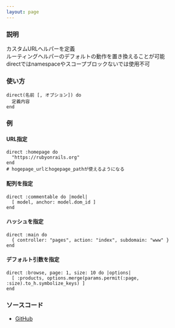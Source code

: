 ```yaml
---
layout: page
---
```

### 説明
カスタムURLヘルパーを定義  
ルーティングヘルパーのデフォルトの動作を置き換えることが可能  
directではnamespaceやスコープブロックないでは使用不可

### 使い方
    direct(名前 [, オプション]) do
      定義内容
    end

### 例
#### URL指定
    direct :homepage do
      "https://rubyonrails.org"
    end
    # hogepage_urlとhogepage_pathが使えるようになる

#### 配列を指定
    direct :commentable do |model|
      [ model, anchor: model.dom_id ]
    end

#### ハッシュを指定
    direct :main do
      { controller: "pages", action: "index", subdomain: "www" }
    end

#### デフォルト引数を指定
    direct :browse, page: 1, size: 10 do |options|
      [ :products, options.merge(params.permit(:page, :size).to_h.symbolize_keys) ]
    end

### ソースコード
* [GitHub](https://github.com/rails/rails/blob/f33d52c95217212cbacc8d5e44b5a8e3cdc6f5b3/actionpack/lib/action_dispatch/routing/mapper.rb#L2119)